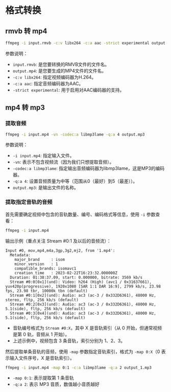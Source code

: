 # 格式转换

## rmvb 转 mp4

```bash
ffmpeg -i input.rmvb -c:v libx264 -c:a aac -strict experimental output.mp4
```

参数说明：

- ```input.rmvb```: 是您要转换的RMVB文件的文件名。
- ```output.mp4```: 是您要生成的MP4文件的文件名。
- ```-c:v libx264```: 指定视频编码器为H.264。
- ```-c:a aac```: 指定音频编码器为AAC。
- ```-strict experimental```: 用于启用对AAC编码器的支持。

## mp4 转 mp3

### 提取音频

```bash
ffmpeg -i input.mp4 -vn -codec:a libmp3lame -q:a 4 output.mp3
```

参数说明：

- ```-i input.mp4```: 指定输入文件。
- ```-vn```: 表示不包含视频流（因为我们只想提取音频）。
- ```-codec:a libmp3lame```: 指定输出音频编码器为libmp3lame，这是MP3的编码器。
- ```-q:a 4```: 设置音频质量为中等（范围从0（最好）到5（最差））。
- ```output.mp3```: 是输出文件的名称。

### 提取指定音轨的音频

首先需要确定视频中包含的音轨数量、编号、编码格式等信息，使用 ```-i``` 参数查看：

```bash
ffmpeg -i input.mp4
```

输出示例（重点关注 Stream #0:1 及以后的音频流）：

```
Input #0, mov,mp4,m4a,3gp,3g2,mj2, from '1.mp4':
  Metadata:
    major_brand     : isom
    minor_version   : 1
    compatible_brands: isomavc1
    creation_time   : 2023-02-22T16:23:32.000000Z
  Duration: 01:38:37.09, start: 0.000000, bitrate: 3569 kb/s
  Stream #0:0[0x1](und): Video: h264 (High) (avc1 / 0x31637661), yuv420p(progressive), 1920x1080 [SAR 1:1 DAR 16:9], 2799 kb/s, 23.98 fps, 23.98 tbr, 10000k tbn (default)
  Stream #0:1[0x2](und): Audio: ac3 (ac-3 / 0x332D6361), 48000 Hz, stereo, fltp, 256 kb/s (default)
  Stream #0:2[0x3](und): Audio: ac3 (ac-3 / 0x332D6361), 48000 Hz, 5.1(side), fltp, 256 kb/s (default)
  Stream #0:3[0x4](und): Audio: ac3 (ac-3 / 0x332D6361), 48000 Hz, 5.1(side), fltp, 256 kb/s (default)
```

- 音轨编号格式为 ```Stream #0:X```，其中 X 是音轨索引（从 0 开始，但通常视频是第 0 轨，音频从 1 开始）。
- 上述示例中，视频包含 3 条音轨，索引分别为 1、2、3。

然后提取单条音轨的音频，使用 ```-map``` 参数指定音轨索引，格式为 ```-map 0:X```（0 表示输入文件序号，X 是音轨索引）。

```bash
ffmpeg -i input.mp4 -map 0:1 -c:a libmp3lame -q:a 2 output_1.mp3
```

- ```-map 0:1```: 表示提取第 1 条音轨
- ```-q:a 2```: 表示 MP3 音质，数值越小音质越好
